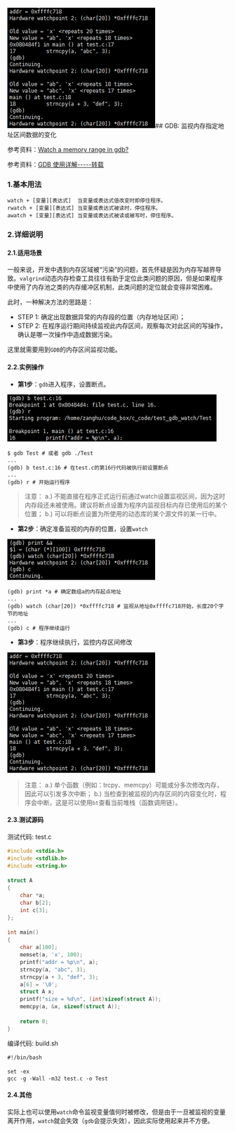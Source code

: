 ![](/assets/c063_03.PNG)## GDB: 监视内存指定地址区间数据的变化

参考资料：[Watch a memory range in gdb?](https://stackoverflow.com/questions/11004374/watch-a-memory-range-in-gdb)

参考资料：[GDB 使用详解-----转载](https://www.cnblogs.com/visayafan/archive/2011/09/27/2193632.html)


### 1.基本用法

```text
watch + [变量][表达式]  当变量或表达式值改变时即停住程序。
rwatch + [变量][表达式] 当变量或表达式被读时，停住程序。
awatch + [变量][表达式] 当变量或表达式被读或被写时，停住程序。
```

### 2.详细说明

#### 2.1.适用场景

一般来说，开发中遇到内存区域被“污染”的问题，首先怀疑是因为内存写越界导致。`valgrind`动态内存检查工具往往有助于定位此类问题的原因，但是如果程序中使用了内存池之类的内存缓冲区机制，此类问题的定位就会变得非常困难。

此时，一种解决方法的思路是：

* STEP 1: 确定出现数据异常的内存段的位置（内存地址区间）；
* STEP 2: 在程序运行期间持续监视此内存区间，观察每次对此区间的写操作，确认是哪一次操作中造成数据污染。

这里就需要用到`GDB`的内存区间监视功能。

#### 2.2.实例操作

* **第1步**：`gdb`进入程序，设置断点。

![](/assets/c063_01.PNG)

```shell
$ gdb Test # 或者 gdb ./Test
...
(gdb) b test.c:16 # 在test.c的第16行代码被执行前设置断点
...
(gdb) r # 开始运行程序
```

> 注意：
> a.) 不能直接在程序正式运行前通过watch设置监视区间，因为这时内存段还未被使用。建议将断点设置为程序内监视目标内存已使用后的某个位置；
> b.) 可以将断点设置为所使用的动态库的某个源文件的某一行中。


* **第2步**：确定准备监视的内存的位置，设置`watch`

![](/assets/c063_02.PNG)

```shell
(gdb) print *a # 确定数组a的内存起点地址
...
(gdb) watch (char[20]) *0xffffc718 # 监视从地址0xffffc718开始，长度20个字节的地址
...
(gdb) c # 程序继续运行
```

* **第3步**：程序继续执行，监控内存区间修改

![](/assets/c063_03.PNG)

> 注意：
> a.) 单个函数（例如：trcpy、memcpy）可能或分多次修改内存，因此可以引发多次中断；
> b.) 当检查到被监视的内存区间的内容变化时，程序会中断，这是可以使用`bt`查看当前堆栈（函数调用链）。


#### 2.3.测试源码

测试代码: test.c

```c
#include <stdio.h>
#include <stdlib.h>
#include <string.h>

struct A
{
    char *a;
    char b[2];
    int c[3];
};

int main()
{
    char a[100];
    memset(a, 'x', 100);
    printf("addr = %p\n", a);
    strncpy(a, "abc", 3);
    strncpy(a + 3, "def", 3);
    a[6] = '\0';
    struct A x;
    printf("size = %d\n", (int)sizeof(struct A));
    memcpy(a, &x, sizeof(struct A));

    return 0;
}
```

编译代码: build.sh

```shell
#!/bin/bash

set -ex
gcc -g -Wall -m32 test.c -o Test
```

#### 2.4.其他

实际上也可以使用`watch`命令监视变量值何时被修改，但是由于一旦被监视的变量离开作用，`watch`就会失效（`gdb`会提示失效），因此实际使用起来并不方便。